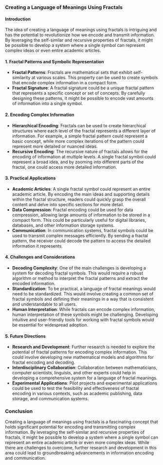 ### Creating a Language of Meanings Using Fractals

#### Introduction
The idea of creating a language of meanings using fractals is intriguing and has the potential to revolutionize how we encode and transmit information. By leveraging the self-similar and recursive properties of fractals, it might be possible to develop a system where a single symbol can represent complex ideas or even entire academic articles.

#### 1. Fractal Patterns and Symbolic Representation
- **Fractal Patterns**: Fractals are mathematical sets that exhibit self-similarity at various scales. This property can be used to create symbols that encode complex information in a compact form.
- **Fractal Signature**: A fractal signature could be a unique fractal pattern that represents a specific concept or set of concepts. By carefully designing these patterns, it might be possible to encode vast amounts of information into a single symbol.

#### 2. Encoding Complex Information
- **Hierarchical Encoding**: Fractals can be used to create hierarchical structures where each level of the fractal represents a different layer of information. For example, a simple fractal pattern could represent a basic concept, while more complex iterations of the pattern could represent more detailed or nuanced ideas.
- **Recursive Encoding**: The recursive nature of fractals allows for the encoding of information at multiple levels. A single fractal symbol could represent a broad idea, and by zooming into different parts of the fractal, one could access more detailed information.

#### 3. Practical Applications
- **Academic Articles**: A single fractal symbol could represent an entire academic article. By encoding the main ideas and supporting details within the fractal structure, readers could quickly grasp the overall content and delve into specific sections for more detail.
- **Data Compression**: Fractal encoding could be used for data compression, allowing large amounts of information to be stored in a compact form. This could be particularly useful for digital libraries, databases, and other information storage systems.
- **Communication**: In communication systems, fractal symbols could be used to transmit complex messages efficiently. By sending a fractal pattern, the receiver could decode the pattern to access the detailed information it represents.

#### 4. Challenges and Considerations
- **Decoding Complexity**: One of the main challenges is developing a system for decoding fractal symbols. This would require a robust algorithm or method to interpret the fractal patterns and extract the encoded information.
- **Standardization**: To be practical, a language of fractal meanings would need to be standardized. This would involve creating a common set of fractal symbols and defining their meanings in a way that is consistent and understandable to all users.
- **Human Interpretation**: While fractals can encode complex information, human interpretation of these symbols might be challenging. Developing intuitive and user-friendly tools for working with fractal symbols would be essential for widespread adoption.

#### 5. Future Directions
- **Research and Development**: Further research is needed to explore the potential of fractal patterns for encoding complex information. This could involve developing new mathematical models and algorithms for fractal encoding and decoding.
- **Interdisciplinary Collaboration**: Collaboration between mathematicians, computer scientists, linguists, and other experts could help in developing a comprehensive system for a language of fractal meanings.
- **Experimental Applications**: Pilot projects and experimental applications could be used to test the feasibility and effectiveness of fractal encoding in various contexts, such as academic publishing, data storage, and communication systems.

### Conclusion
Creating a language of meanings using fractals is a fascinating concept that holds significant potential for encoding and transmitting complex information. By leveraging the self-similar and recursive properties of fractals, it might be possible to develop a system where a single symbol can represent an entire academic article or even more complex ideas. While there are challenges to overcome, further research and development in this area could lead to groundbreaking advancements in information encoding and communication.
